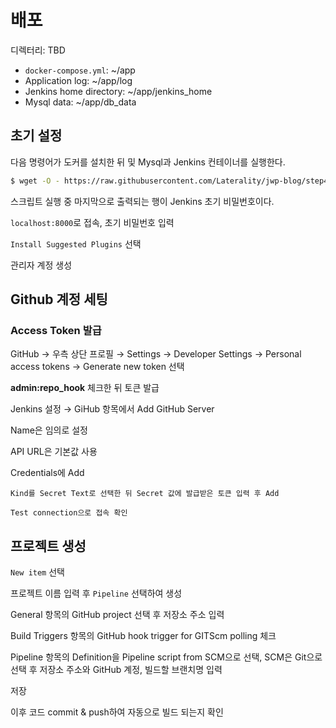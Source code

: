 # 배포

디렉터리: TBD

* `docker-compose.yml`: ~/app
* Application log: ~/app/log
* Jenkins home directory: ~/app/jenkins_home
* Mysql data: ~/app/db_data

## 초기 설정

다음 명령어가 도커를 설치한 뒤 및 Mysql과 Jenkins 컨테이너를 실행한다.

```bash
$ wget -O - https://raw.githubusercontent.com/Laterality/jwp-blog/step4/scripts/init.sh | bash
```

스크립트 실행 중 마지막으로 출력되는 행이 Jenkins 초기 비밀번호이다.

`localhost:8000`로 접속, 초기 비밀번호 입력

`Install Suggested Plugins` 선택

관리자 계정 생성

## Github 계정 세팅

### Access Token 발급

GitHub → 우측 상단 프로필 → Settings → Developer Settings → Personal access tokens → Generate new token 선택

**admin:repo_hook** 체크한 뒤 토큰 발급

Jenkins 설정 → GiHub 항목에서 Add GitHub Server

Name은 임의로 설정

API URL은 기본값 사용

Credentials에 Add

    Kind를 Secret Text로 선택한 뒤 Secret 값에 발급받은 토큰 입력 후 Add

    Test connection으로 접속 확인

## 프로젝트 생성

`New item` 선택

프로젝트 이름 입력 후 `Pipeline` 선택하여 생성

General 항목의 GitHub project 선택 후 저장소 주소 입력

Build Triggers 항목의 GitHub hook trigger for GITScm polling 체크

Pipeline 항목의 Definition을 Pipeline script from SCM으로 선택, SCM은 Git으로 선택 후 저장소 주소와 GitHub 계정, 빌드할 브랜치명 입력

저장

이후 코드 commit & push하여 자동으로 빌드 되는지 확인
